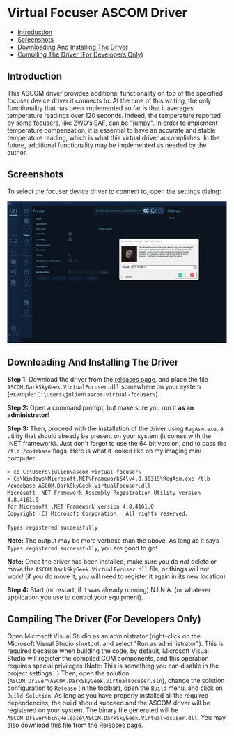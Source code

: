 # Virtual Focuser ASCOM Driver

- [Introduction](#introduction)
- [Screenshots](#screenshots)
- [Downloading And Installing The Driver](#downloading-and-installing-the-driver)
- [Compiling The Driver (For Developers Only)](#compiling-the-driver-for-developers-only)

## Introduction

This ASCOM driver provides additional functionality on top of the specified focuser device driver it connects to. At the time of this writing, the only functionality that has been implemented so far is that it averages temperature readings over 120 seconds. Indeed, the temperature reported by some focusers, like ZWO’s EAF, can be "jumpy". In order to implement temperature compensation, it is essential to have an accurate and stable temperature reading, which is what this virtual driver accomplishes. In the future, additional functionality may be implemented as needed by the author.

## Screenshots

To select the focuser device driver to connect to, open the settings dialog:

![Screenshot of settings dialog](screenshot.png)

## Downloading And Installing The Driver

**Step 1:** Download the driver from the [releases page](https://github.com/jlecomte/ascom-virtual-focuser/releases), and place the file `ASCOM.DarkSkyGeek.VirtualFocuser.dll` somewhere on your system (example: `C:\Users\julien\ascom-virtual-focuser\`).

**Step 2:** Open a command prompt, but make sure you run it **as an administrator**!

**Step 3:** Then, proceed with the installation of the driver using `RegAsm.exe`, a utility that should already be present on your system (it comes with the .NET framework). Just don't forget to use the 64 bit version, and to pass the `/tlb /codebase` flags. Here is what it looked like on my imaging mini computer:

```
> cd C:\Users\julien\ascom-virtual-focuser\
> C:\Windows\Microsoft.NET\Framework64\v4.0.30319\RegAsm.exe /tlb /codebase ASCOM.DarkSkyGeek.VirtualFocuser.dll
Microsoft .NET Framework Assembly Registration Utility version 4.8.4161.0
for Microsoft .NET Framework version 4.8.4161.0
Copyright (C) Microsoft Corporation.  All rights reserved.

Types registered successfully
```

**Note:** The output may be more verbose than the above. As long as it says `Types registered successfully`, you are good to go!

**Note:** Once the driver has been installed, make sure you do _not_ delete or move the `ASCOM.DarkSkyGeek.VirtualFocuser.dll` file, or things will not work! (if you do move it, you will need to register it again in its new location)

**Step 4:** Start (or restart, if it was already running) N.I.N.A. (or whatever application you use to control your equipment).

## Compiling The Driver (For Developers Only)

Open Microsoft Visual Studio as an administrator (right-click on the Microsoft Visual Studio shortcut, and select "Run as administrator"). This is required because when building the code, by default, Microsoft Visual Studio will register the compiled COM components, and this operation requires special privileges (Note: This is something you can disable in the project settings...) Then, open the solution (`ASCOM_Driver\ASCOM.DarkSkyGeek.VirtualFocuser.sln`), change the solution configuration to `Release` (in the toolbar), open the `Build` menu, and click on `Build Solution`. As long as you have properly installed all the required dependencies, the build should succeed and the ASCOM driver will be registered on your system. The binary file generated will be `ASCOM_Driver\bin\Release\ASCOM.DarkSkyGeek.VirtualFocuser.dll`. You may also download this file from the [Releases page](https://github.com/jlecomte/ascom-virtual-focuser/releases).

